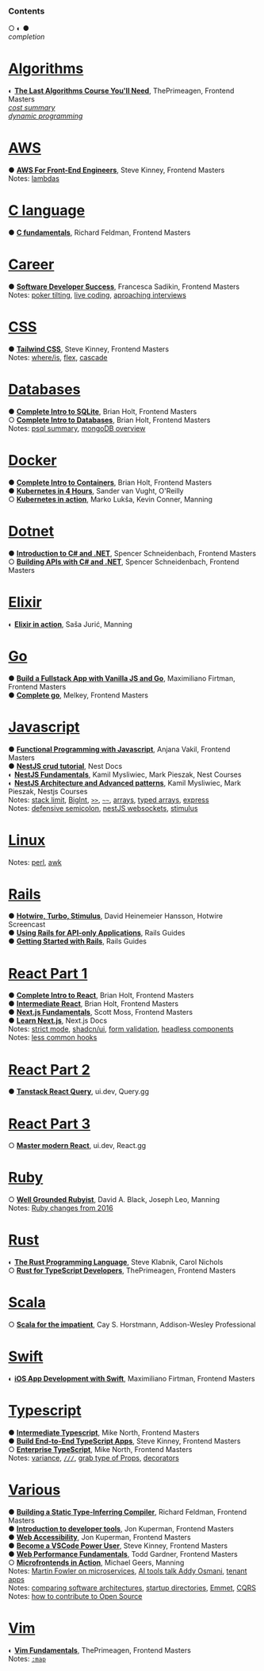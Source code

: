 ### Contents
○ ◐ ●  
*completion*

[Algorithms](./algorithms.md)
===============================
◐ [**The Last Algorithms Course You'll Need**](https://github.com/maciej-ka/learning-notes/blob/main/algorithms.md#the-last-algorithms-course-youll-need), ThePrimeagen, Frontend Masters  
[*cost summary*](https://github.com/maciej-ka/learning-notes/blob/main/algorithms.md#costs-summary)  
[*dynamic programming*](https://github.com/maciej-ka/learning-notes/blob/main/algorithms.md#dynamic-programming)

[AWS](./aws.md)
=================
● [**AWS For Front-End Engineers**](https://github.com/maciej-ka/learning-notes/blob/main/aws.md#aws-for-front-end-engineers), Steve Kinney, Frontend Masters  
Notes: [lambdas](https://github.com/maciej-ka/learning-notes/blob/main/aws.md#lambdas)

[C language](./c.md)
=================
● [**C fundamentals**](https://github.com/maciej-ka/learning-notes/blob/main/c.md#c-fundamentals), Richard Feldman, Frontend Masters

[Career](./career.md)
=======================
● [**Software Developer Success**](https://github.com/maciej-ka/learning-notes/blob/main/career.md#frontend-masters-software-developer-success), Francesca Sadikin, Frontend Masters  
Notes: [poker tilting](https://github.com/maciej-ka/learning-notes/blob/main/career.md#how-to-not-tilt-in-poker), [live coding](https://github.com/maciej-ka/learning-notes/blob/main/career.md#live-coding), [aproaching interviews](https://github.com/maciej-ka/learning-notes/blob/main/career.md#interview)

[CSS](./css.md)
=================
● [**Tailwind CSS**](https://github.com/maciej-ka/learning-notes/blob/main/css.md#tailwind-css-frontend-masters), Steve Kinney, Frontend Masters  
Notes: [where/is](https://github.com/maciej-ka/learning-notes/blob/main/css.md#keep-specificity-low), [flex](https://github.com/maciej-ka/learning-notes/blob/main/css.md#-flex-), [cascade](https://github.com/maciej-ka/learning-notes/blob/main/css.md#cascade)

[Databases](./databases.md)
=============================
● [**Complete Intro to SQLite**](https://github.com/maciej-ka/learning-notes/blob/main/databases.md#complete-intro-to-sqlite), Brian Holt, Frontend Masters  
○ [**Complete Intro to Databases**](https://github.com/maciej-ka/learning-notes/blob/main/databases.md#complete-intro-to-databases), Brian Holt, Frontend Masters  
Notes: [psql summary](https://github.com/maciej-ka/learning-notes/blob/main/databases.md#psql-summary), [mongoDB overview](https://github.com/maciej-ka/learning-notes/blob/main/databases.md#mongo-overview)

[Docker](./docker.md)
=======================
● [**Complete Intro to Containers**](https://github.com/maciej-ka/learning-notes/blob/main/docker.md#complete-intro-to-containers-v2), Brian Holt, Frontend Masters  
● [**Kubernetes in 4 Hours**](https://github.com/maciej-ka/learning-notes/blob/main/docker.md#kubernetes-in-4-hours), Sander van Vught, O'Reilly  
○ [**Kubernetes in action**](https://github.com/maciej-ka/learning-notes/blob/main/docker.md#kubernetes-in-action), Marko Lukša, Kevin Conner, Manning

[Dotnet](./dotnet.md)
=======================
● [**Introduction to C# and .NET**](https://github.com/maciej-ka/learning-notes/blob/main/dotnet.md#introduction-to-c-and-net-spencer-schneidenbach), Spencer Schneidenbach, Frontend Masters  
○ [**Building APIs with C# and .NET**](https://github.com/maciej-ka/learning-notes/blob/main/dotnet.md#building-apis-with-c-and-net), Spencer Schneidenbach, Frontend Masters

[Elixir](./elixir.md)
=======================
◐ [**Elixir in action**](https://github.com/maciej-ka/learning-notes/blob/main/elixir.md#elixir-in-action), Saša Jurić, Manning

[Go](./go.md)
=============
● [**Build a Fullstack App with Vanilla JS and Go**](https://github.com/maciej-ka/learning-notes/blob/main/go.md#build-a-fullstack-app-with-vanilla-js-and-go), Maximiliano Firtman, Frontend Masters  
● [**Complete go**](https://github.com/maciej-ka/learning-notes/blob/main/go.md#complete-go), Melkey, Frontend Masters

[Javascript](./javascript.md)
===============================
● [**Functional Programming with Javascript**](https://github.com/maciej-ka/learning-notes/blob/main/javascript.md#functional-programming-with-javascript-v2), Anjana Vakil, Frontend Masters  
● [**NestJS crud tutorial**](https://github.com/maciej-ka/learning-notes/blob/main/javascript.md#nestjs-docs-crud), Nest Docs  
◐ [**NestJS Fundamentals**](https://github.com/maciej-ka/learning-notes/blob/main/javascript.md#nestjs-fundamentals), Kamil Mysliwiec, Mark Pieszak, Nest Courses  
◐ [**NestJS Architecture and Advanced patterns**](https://github.com/maciej-ka/learning-notes/blob/main/javascript.md#nestjs-architecture-and-advanced-patterns), Kamil Mysliwiec, Mark Pieszak, Nestjs Courses  
Notes: [stack limit](https://github.com/maciej-ka/learning-notes/blob/main/javascript.md#stack-limit), [BigInt](https://github.com/maciej-ka/learning-notes/blob/main/javascript.md#bigint), [`>>`](https://github.com/maciej-ka/learning-notes/blob/main/javascript.md#-operator), [`~~`](https://github.com/maciej-ka/learning-notes/blob/main/javascript.md#-operator-1), [arrays](https://github.com/maciej-ka/learning-notes/blob/main/javascript.md#arrays-in-javascript), [typed arrays](https://github.com/maciej-ka/learning-notes/blob/main/javascript.md#typed-arrays), [express](https://github.com/maciej-ka/learning-notes/blob/main/javascript.md#few-notes-on-express)  
Notes: [defensive semicolon](https://github.com/maciej-ka/learning-notes/blob/main/javascript.md#defensive-semicolon), [nestJS websockets](https://github.com/maciej-ka/learning-notes/blob/main/javascript.md#nestjs-docs-websockets), [stimulus](https://github.com/maciej-ka/learning-notes/blob/main/javascript.md#discoveries-from-stimulus)

[Linux](./linux.md)
=====================
Notes: [perl](https://github.com/maciej-ka/learning-notes/blob/main/linux.md#perl), [awk](https://github.com/maciej-ka/learning-notes/blob/main/linux.md#awk)

[Rails](./rails.md)
=====================
● [**Hotwire, Turbo, Stimulus**](https://github.com/maciej-ka/learning-notes/blob/main/rails.md#hotwire-screencast), David Heinemeier Hansson, Hotwire Screencast  
● [**Using Rails for API-only Applications**](https://github.com/maciej-ka/learning-notes/blob/main/rails.md#using-rails-for-api-only-applications), Rails Guides  
● [**Getting Started with Rails**](https://github.com/maciej-ka/learning-notes/blob/main/rails.md#getting-started-with-rails), Rails Guides

[React Part 1](./react1.md)
=====================
● [**Complete Intro to React**](https://github.com/maciej-ka/learning-notes/blob/main/react1.md#complete-intro-to-react), Brian Holt, Frontend Masters  
● [**Intermediate React**](https://github.com/maciej-ka/learning-notes/blob/main/react1.md#intermediate-react-v6), Brian Holt, Frontend Masters  
● [**Next.js Fundamentals**](https://github.com/maciej-ka/learning-notes/blob/main/react1.md#introduction-to-nextjs-v4), Scott Moss, Frontend Masters  
● [**Learn Next.js**](https://github.com/maciej-ka/learning-notes/blob/main/react1.md#learn-nextjs), Next.js Docs  
Notes: [strict mode](https://github.com/maciej-ka/learning-notes/blob/main/react1.md#strict-mode-1), [shadcn/ui](https://github.com/maciej-ka/learning-notes/blob/main/react1.md#shadcnui-setup), [form validation](https://github.com/maciej-ka/learning-notes/blob/main/react1.md#react-form-validation-libraries), [headless components](https://github.com/maciej-ka/learning-notes/blob/main/react1.md#headless-component-libraries)  
Notes: [less common hooks](https://github.com/maciej-ka/learning-notes/blob/main/react1.md#less-common-hooks)

[React Part 2](./react2.md)
=====================
● [**Tanstack React Query**](https://github.com/maciej-ka/learning-notes/blob/main/react2.md#tan-stack-query-react-query), ui.dev, Query.gg

[React Part 3](./react3.md)
=====================
○ [**Master modern React**](https://github.com/maciej-ka/learning-notes/blob/main/react3.md#reactgg-master-modern-react), ui.dev, React.gg

[Ruby](./ruby.md)
===================
○ [**Well Grounded Rubyist**](https://github.com/maciej-ka/learning-notes/blob/main/ruby.md#well-grounded-rubyist), David A. Black, Joseph Leo, Manning  
Notes: [Ruby changes from 2016](https://github.com/maciej-ka/learning-notes/blob/main/ruby.md#ruby-changes)

[Rust](./rust.md)
===================
◐ [**The Rust Programming Language**](https://github.com/maciej-ka/learning-notes/blob/main/rust.md#the-rust-programming-language), Steve Klabnik, Carol Nichols  
○ [**Rust for TypeScript Developers**](https://github.com/maciej-ka/learning-notes/blob/main/rust.md#frontendmasters-rust-for-typescript-devs), ThePrimeagen, Frontend Masters

[Scala](./scala.md/)
======================
○ [**Scala for the impatient**](https://github.com/maciej-ka/learning-notes/blob/main/scala.md), Cay S. Horstmann, Addison-Wesley Professional

[Swift](./swift.md/)
======================
◐ [**iOS App Development with Swift**](https://github.com/maciej-ka/learning-notes/blob/main/swift.md#ios-app-development-with-swift), Maximiliano Firtman, Frontend Masters

[Typescript](./typescript.md)
===============================
● [**Intermediate Typescript**](https://github.com/maciej-ka/learning-notes/blob/main/typescript.md#intermediate-typescript), Mike North, Frontend Masters  
● [**Build End-to-End TypeScript Apps**](https://github.com/maciej-ka/learning-notes/blob/main/typescript.md#build-end-to-end-typescript-apps), Steve Kinney, Frontend Masters  
○ [**Enterprise TypeScript**](https://github.com/maciej-ka/learning-notes/blob/main/typescript.md#enterprise-typescript), Mike North, Frontend Masters  
Notes: [variance](https://github.com/maciej-ka/learning-notes/blob/main/typescript.md#variance-notes), [`///`](https://github.com/maciej-ka/learning-notes/blob/main/typescript.md#triple-slash-directive), [grab type of Props](https://github.com/maciej-ka/learning-notes/blob/main/typescript.md#grab-type-of-properties-in-react), [decorators](https://github.com/maciej-ka/learning-notes/blob/main/typescript.md#decorators-proposal)

[Various](./various.md)
=========================
● [**Building a Static Type-Inferring Compiler**](https://github.com/maciej-ka/learning-notes/blob/main/various.md#building-a-static-type-inferring-compiler), Richard Feldman, Frontend Masters  
● [**Introduction to developer tools**](https://github.com/maciej-ka/learning-notes/blob/main/various.md#introduction-to-developer-tools-v3), Jon Kuperman, Frontend Masters  
● [**Web Accessibility**](https://github.com/maciej-ka/learning-notes/blob/main/various.md#web-accessibility-v3), Jon Kuperman, Frontend Masters  
● [**Become a VSCode Power User**](https://github.com/maciej-ka/learning-notes/blob/main/various.md#become-a-vscode-power-user), Steve Kinney, Frontend Masters  
● [**Web Performance Fundamentals**](https://github.com/maciej-ka/learning-notes/blob/main/various.md#fudamentals-of-web-performance), Todd Gardner, Frontend Masters  
○ [**Microfrontends in Action**](https://github.com/maciej-ka/learning-notes/blob/main/various.md#microfrontends-1), Michael Geers, Manning  
Notes: [Martin Fowler on microservices](https://github.com/maciej-ka/learning-notes/blob/main/various.md#martin-fowler-microservices), [AI tools talk Addy Osmani](https://github.com/maciej-ka/learning-notes/blob/main/various.md#ai-tools), [tenant apps](https://github.com/maciej-ka/learning-notes/blob/main/various.md#tenant)  
Notes: [comparing software architectures](https://github.com/maciej-ka/learning-notes/blob/main/various.md#comparing-software-architectures), [startup directories](https://github.com/maciej-ka/learning-notes/blob/main/various.md#startup-directories), [Emmet](https://github.com/maciej-ka/learning-notes/blob/main/various.md#emmet), [CQRS](https://github.com/maciej-ka/learning-notes/blob/main/various.md#cqrs-command-query-responsibility-segregation)  
Notes: [how to contribute to Open Source](https://github.com/maciej-ka/learning-notes/blob/main/various.md#how-to-contribute-to-open-source-nextjs)

[Vim](./vim.md)
=================
◐ [**Vim Fundamentals**](https://github.com/maciej-ka/learning-notes/blob/main/vim.md#vim-fundamentals), ThePrimeagen, Frontend Masters  
Notes: [`:map`](https://github.com/maciej-ka/learning-notes/blob/main/vim.md#show-all-mappings-starting-with-t)
